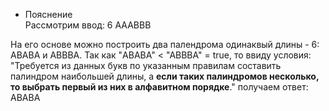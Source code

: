 - Пояснение  
Рассмотрим ввод:
6
AAABBB

На его основе можно построить два палендрома одинаквый длины - 6: ABABA и ABBBA. Так как "ABABA" < "ABBBA" = true, то ввиду условия: "Требуется из данных букв по указанным правилам составить палиндром наибольшей длины, а **если таких палиндромов несколько, то выбрать первый из них в алфавитном порядке**." получаем ответ: ABABA
